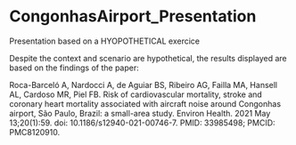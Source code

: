 # CongonhasAirport_Presentation
Presentation based on a HYOPOTHETICAL exercice

Despite the context and scenario are hypothetical, the results displayed are based on the findings of the paper: 

Roca-Barceló A, Nardocci A, de Aguiar BS, Ribeiro AG, Failla MA, Hansell AL, Cardoso MR, Piel FB. Risk of cardiovascular mortality, stroke and coronary heart mortality associated with aircraft noise around Congonhas airport, São Paulo, Brazil: a small-area study. Environ Health. 2021 May 13;20(1):59. doi: 10.1186/s12940-021-00746-7. PMID: 33985498; PMCID: PMC8120910.
